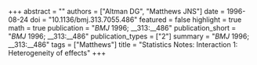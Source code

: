 +++
abstract = ""
authors = ["Altman DG", "Matthews JNS"]
date = 1996-08-24
doi = "10.1136/bmj.313.7055.486"
featured = false
highlight = true
math = true
publication = "*BMJ* 1996; __313:__486"
publication_short = "*BMJ* 1996; __313:__486"
publication_types = ["2"]
summary = "*BMJ* 1996; __313:__486"
tags = ["Matthews"]
title = "Statistics Notes: Interaction 1: Heterogeneity of effects"
+++
